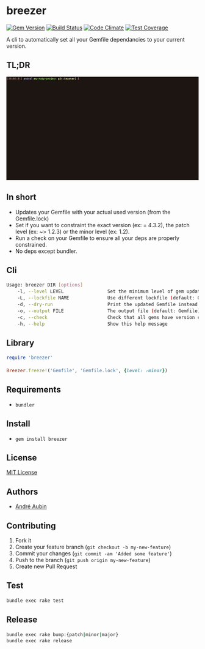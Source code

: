# breezer

[![Gem Version](https://badge.fury.io/rb/breezer.svg)](http://badge.fury.io/rb/breezer) [![Build Status](https://travis-ci.org/lambda2/breezer.svg?branch=master)](https://travis-ci.org/lambda2/breezer) [![Code Climate](https://codeclimate.com/github/lambda2/breezer/badges/gpa.svg)](https://codeclimate.com/github/lambda2/breezer) [![Test Coverage](https://codeclimate.com/github/lambda2/breezer/badges/coverage.svg)](https://codeclimate.com/github/lambda2/breezer)


A cli to automatically set all your Gemfile dependancies to your current version.

## TL;DR

![video](./images/demo.gif)

## In short

* Updates your Gemfile with your actual used version (from the Gemfile.lock)
* Set if you want to constraint the exact version (ex: = 4.3.2), the patch level (ex: ~> 1.2.3) or the minor level (ex: 1.2).
* Run a check on your Gemfile to ensure all your deps are properly constrained.
* No deps except bundler.

## Cli

```bash
Usage: breezer DIR [options]
    -l, --level LEVEL                Set the minimum level of gem updates (default: patch). Set to 'exact' to lock gems versions (not recommended).
    -L, --lockfile NAME              Use different lockfile (default: Gemfile.lock)
    -d, --dry-run                    Print the updated Gemfile instead of writing it
    -o, --output FILE                The output file (default: Gemfile)
    -c, --check                      Check that all gems have version constraints
    -h, --help                       Show this help message
```

## Library

```ruby
require 'breezer'

Breezer.freeze!('Gemfile', 'Gemfile.lock', {level: :minor})
```

## Requirements

* `bundler`

## Install

* `gem install breezer`

## License

[MIT License](http://www.opensource.org/licenses/mit-license.php)

## Authors

* [André Aubin](https://github.com/lambda2)

## Contributing

1. Fork it
2. Create your feature branch (`git checkout -b my-new-feature`)
3. Commit your changes (`git commit -am 'Added some feature'`)
4. Push to the branch (`git push origin my-new-feature`)
5. Create new Pull Request

## Test

```Bash
bundle exec rake test
```

## Release

```Bash
bundle exec rake bump:{patch|minor|major}
bundle exec rake release
```
